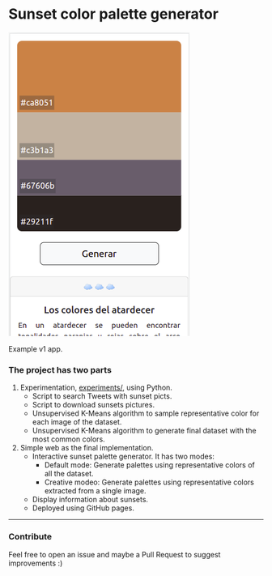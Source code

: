 # Sunset color palette generator 

![example v1](assets/ss/example%20v1.png)

Example v1 app.


### The project has two parts
1) Experimentation, [experiments/](exp/), using Python.
    - Script to search Tweets with sunset picts.
    - Script to download sunsets pictures.
    - Unsupervised K-Means algorithm to sample representative color for each image of the dataset.
    - Unsupervised K-Means algorithm to generate final dataset with the most common colors.
2) Simple web as the final implementation.
    - Interactive sunset palette generator. It has two modes:
        - Default mode: Generate palettes using representative colors of all the dataset.
        - Creative modeo: Generate palettes using representative colors extracted from a single image.
    - Display information about sunsets.
    - Deployed using GitHub pages.

-----

### Contribute
Feel free to open an issue and maybe a Pull Request to suggest improvements :)



